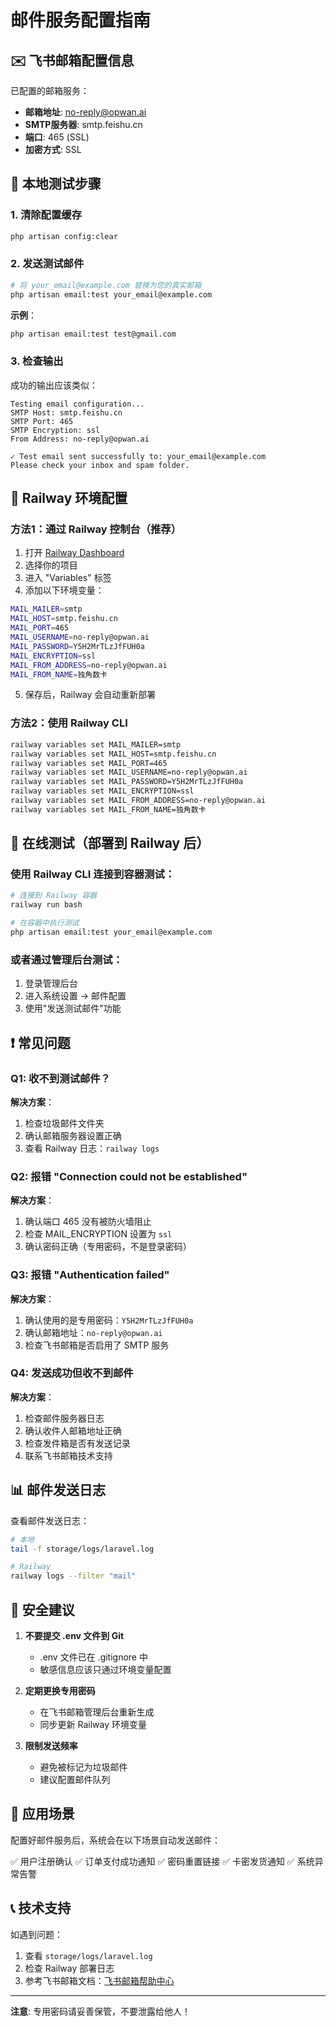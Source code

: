 # 邮件服务配置指南

## ✉️ 飞书邮箱配置信息

已配置的邮箱服务：
- **邮箱地址**: no-reply@opwan.ai
- **SMTP服务器**: smtp.feishu.cn
- **端口**: 465 (SSL)
- **加密方式**: SSL

## 📝 本地测试步骤

### 1. 清除配置缓存
```bash
php artisan config:clear
```

### 2. 发送测试邮件
```bash
# 将 your_email@example.com 替换为您的真实邮箱
php artisan email:test your_email@example.com
```

**示例**：
```bash
php artisan email:test test@gmail.com
```

### 3. 检查输出
成功的输出应该类似：
```
Testing email configuration...
SMTP Host: smtp.feishu.cn
SMTP Port: 465
SMTP Encryption: ssl
From Address: no-reply@opwan.ai

✓ Test email sent successfully to: your_email@example.com
Please check your inbox and spam folder.
```

## 🚀 Railway 环境配置

### 方法1：通过 Railway 控制台（推荐）

1. 打开 [Railway Dashboard](https://railway.app/dashboard)
2. 选择你的项目
3. 进入 "Variables" 标签
4. 添加以下环境变量：

```bash
MAIL_MAILER=smtp
MAIL_HOST=smtp.feishu.cn
MAIL_PORT=465
MAIL_USERNAME=no-reply@opwan.ai
MAIL_PASSWORD=Y5H2MrTLzJfFUH0a
MAIL_ENCRYPTION=ssl
MAIL_FROM_ADDRESS=no-reply@opwan.ai
MAIL_FROM_NAME=独角数卡
```

5. 保存后，Railway 会自动重新部署

### 方法2：使用 Railway CLI

```bash
railway variables set MAIL_MAILER=smtp
railway variables set MAIL_HOST=smtp.feishu.cn
railway variables set MAIL_PORT=465
railway variables set MAIL_USERNAME=no-reply@opwan.ai
railway variables set MAIL_PASSWORD=Y5H2MrTLzJfFUH0a
railway variables set MAIL_ENCRYPTION=ssl
railway variables set MAIL_FROM_ADDRESS=no-reply@opwan.ai
railway variables set MAIL_FROM_NAME=独角数卡
```

## 🔧 在线测试（部署到 Railway 后）

### 使用 Railway CLI 连接到容器测试：

```bash
# 连接到 Railway 容器
railway run bash

# 在容器中执行测试
php artisan email:test your_email@example.com
```

### 或者通过管理后台测试：

1. 登录管理后台
2. 进入系统设置 → 邮件配置
3. 使用"发送测试邮件"功能

## ❗ 常见问题

### Q1: 收不到测试邮件？
**解决方案**：
1. 检查垃圾邮件文件夹
2. 确认邮箱服务器设置正确
3. 查看 Railway 日志：`railway logs`

### Q2: 报错 "Connection could not be established"
**解决方案**：
1. 确认端口 465 没有被防火墙阻止
2. 检查 MAIL_ENCRYPTION 设置为 `ssl`
3. 确认密码正确（专用密码，不是登录密码）

### Q3: 报错 "Authentication failed"
**解决方案**：
1. 确认使用的是专用密码：`Y5H2MrTLzJfFUH0a`
2. 确认邮箱地址：`no-reply@opwan.ai`
3. 检查飞书邮箱是否启用了 SMTP 服务

### Q4: 发送成功但收不到邮件
**解决方案**：
1. 检查邮件服务器日志
2. 确认收件人邮箱地址正确
3. 检查发件箱是否有发送记录
4. 联系飞书邮箱技术支持

## 📊 邮件发送日志

查看邮件发送日志：
```bash
# 本地
tail -f storage/logs/laravel.log

# Railway
railway logs --filter "mail"
```

## 🔐 安全建议

1. **不要提交 .env 文件到 Git**
   - .env 文件已在 .gitignore 中
   - 敏感信息应该只通过环境变量配置

2. **定期更换专用密码**
   - 在飞书邮箱管理后台重新生成
   - 同步更新 Railway 环境变量

3. **限制发送频率**
   - 避免被标记为垃圾邮件
   - 建议配置邮件队列

## 🎯 应用场景

配置好邮件服务后，系统会在以下场景自动发送邮件：

✅ 用户注册确认
✅ 订单支付成功通知
✅ 密码重置链接
✅ 卡密发货通知
✅ 系统异常告警

## 📞 技术支持

如遇到问题：
1. 查看 `storage/logs/laravel.log`
2. 检查 Railway 部署日志
3. 参考飞书邮箱文档：[飞书邮箱帮助中心](https://www.feishu.cn/hc/)

---

**注意**: 专用密码请妥善保管，不要泄露给他人！
